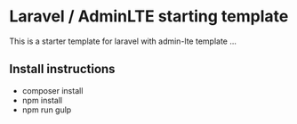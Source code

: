 # Laravel / AdminLTE starting template

This is a starter template for laravel with admin-lte template ...

## Install instructions

- composer install
- npm install
- npm run gulp
